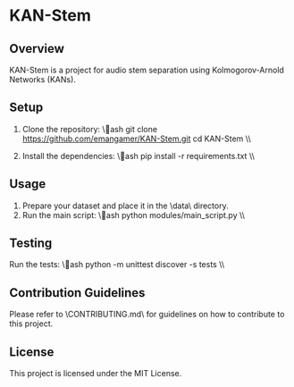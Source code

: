 # KAN-Stem

## Overview

KAN-Stem is a project for audio stem separation using Kolmogorov-Arnold Networks (KANs).

## Setup

1. Clone the repository:
\\\ash
git clone https://github.com/emangamer/KAN-Stem.git
cd KAN-Stem
\\\

2. Install the dependencies:
\\\ash
pip install -r requirements.txt
\\\

## Usage

1. Prepare your dataset and place it in the \data\ directory.
2. Run the main script:
\\\ash
python modules/main_script.py
\\\

## Testing

Run the tests:
\\\ash
python -m unittest discover -s tests
\\\

## Contribution Guidelines

Please refer to \CONTRIBUTING.md\ for guidelines on how to contribute to this project.

## License

This project is licensed under the MIT License.
